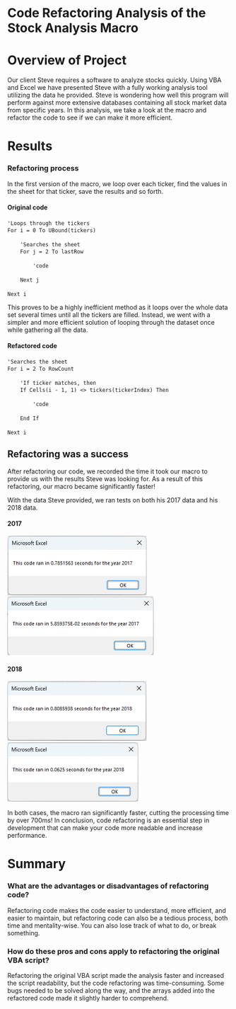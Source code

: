 # Code Refactoring Analysis of the Stock Analysis Macro

# Overview of Project
Our client Steve requires a software to analyze stocks quickly. Using VBA and Excel we have presented Steve with a fully working analysis tool utilizing the data he provided. Steve is wondering how well this program will perform against more extensive databases containing all stock market data from specific years. In this analysis, we take a look at the macro and refactor the code to see if we can make it more efficient.

# Results

### Refactoring process

In the first version of the macro, we loop over each ticker, find the values in the sheet for that ticker, save the results and so forth. 

#### Original code
```VBA
'Loops through the tickers
For i = 0 To UBound(tickers)

    'Searches the sheet
    For j = 2 To lastRow
    
        'code
    
    Next j
    
Next i
```

This proves to be a highly inefficient method as it loops over the whole data set several times until all the tickers are filled. Instead, we went with a simpler and more efficient solution of looping through the dataset once while gathering all the data.

#### Refactored code
```VBA
'Searches the sheet
For i = 2 To RowCount
    
    'If ticker matches, then
    If Cells(i - 1, 1) <> tickers(tickerIndex) Then
    
        'code
    
    End If

Next i
```

## Refactoring was a success
After refactoring our code, we recorded the time it took our macro to provide us with the results Steve was looking for. As a result of this refactoring, our macro became significantly faster!

With the data Steve provided, we ran tests on both his 2017 data and his 2018 data.
#### 2017
![Pre Refactoring Analysis 2017](/Resources/VBA_Challenge_2017_Pre_Refactor.png)
![Post Refactoring Analysis 2017](/Resources/VBA_Challenge_2017.png)

#### 2018
![Pre Refactoring Analysis 2018](/Resources/VBA_Challenge_2018_Pre_Refactor.png)
![Post Refactoring Analysis 2018](/Resources/VBA_Challenge_2018.png)

In both cases, the macro ran significantly faster, cutting the processing time by over 700ms! In conclusion, code refactoring is an essential step in development that can make your code more readable and increase performance.

# Summary
### What are the advantages or disadvantages of refactoring code?
Refactoring code makes the code easier to understand, more efficient, and easier to maintain, but refactoring code can also be a tedious process, both time and mentality-wise. You can also lose track of what to do, or break something.

### How do these pros and cons apply to refactoring the original VBA script?
Refactoring the original VBA script made the analysis faster and increased the script readability, but the code refactoring was time-consuming. Some bugs needed to be solved along the way, and the arrays added into the refactored code made it slightly harder to comprehend.
